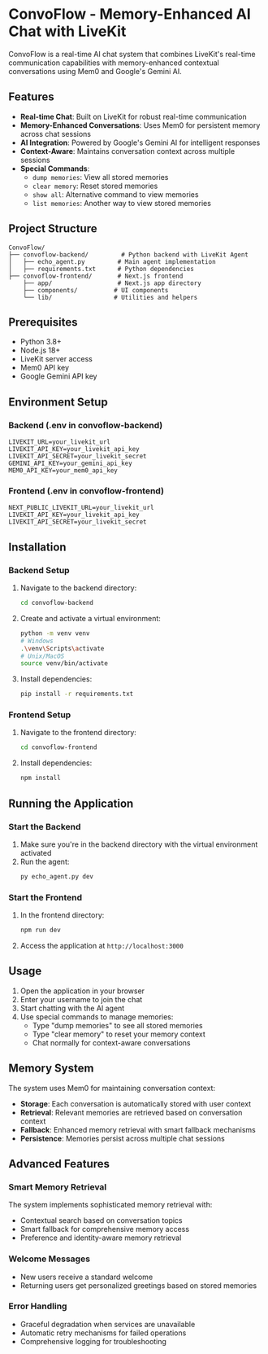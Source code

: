 # ConvoFlow - Memory-Enhanced AI Chat with LiveKit

ConvoFlow is a real-time AI chat system that combines LiveKit's real-time communication capabilities with memory-enhanced contextual conversations using Mem0 and Google's Gemini AI.

## Features

- **Real-time Chat**: Built on LiveKit for robust real-time communication
- **Memory-Enhanced Conversations**: Uses Mem0 for persistent memory across chat sessions
- **AI Integration**: Powered by Google's Gemini AI for intelligent responses
- **Context-Aware**: Maintains conversation context across multiple sessions
- **Special Commands**:
  - `dump memories`: View all stored memories
  - `clear memory`: Reset stored memories
  - `show all`: Alternative command to view memories
  - `list memories`: Another way to view stored memories

## Project Structure

```
ConvoFlow/
├── convoflow-backend/         # Python backend with LiveKit Agent
│   ├── echo_agent.py         # Main agent implementation
│   ├── requirements.txt      # Python dependencies
├── convoflow-frontend/       # Next.js frontend
    ├── app/                  # Next.js app directory
    ├── components/          # UI components
    └── lib/                 # Utilities and helpers
```

## Prerequisites

- Python 3.8+
- Node.js 18+
- LiveKit server access
- Mem0 API key
- Google Gemini API key

## Environment Setup

### Backend (.env in convoflow-backend)

```env
LIVEKIT_URL=your_livekit_url
LIVEKIT_API_KEY=your_livekit_api_key
LIVEKIT_API_SECRET=your_livekit_secret
GEMINI_API_KEY=your_gemini_api_key
MEM0_API_KEY=your_mem0_api_key
```

### Frontend (.env in convoflow-frontend)

```env
NEXT_PUBLIC_LIVEKIT_URL=your_livekit_url
LIVEKIT_API_KEY=your_livekit_api_key
LIVEKIT_API_SECRET=your_livekit_secret
```

## Installation

### Backend Setup

1. Navigate to the backend directory:

   ```bash
   cd convoflow-backend
   ```

2. Create and activate a virtual environment:

   ```bash
   python -m venv venv
   # Windows
   .\venv\Scripts\activate
   # Unix/MacOS
   source venv/bin/activate
   ```

3. Install dependencies:
   ```bash
   pip install -r requirements.txt
   ```

### Frontend Setup

1. Navigate to the frontend directory:

   ```bash
   cd convoflow-frontend
   ```

2. Install dependencies:
   ```bash
   npm install
   ```

## Running the Application

### Start the Backend

1. Make sure you're in the backend directory with the virtual environment activated
2. Run the agent:
   ```bash
   py echo_agent.py dev
   ```

### Start the Frontend

1. In the frontend directory:

   ```bash
   npm run dev
   ```

2. Access the application at `http://localhost:3000`

## Usage

1. Open the application in your browser
2. Enter your username to join the chat
3. Start chatting with the AI agent
4. Use special commands to manage memories:
   - Type "dump memories" to see all stored memories
   - Type "clear memory" to reset your memory context
   - Chat normally for context-aware conversations

## Memory System

The system uses Mem0 for maintaining conversation context:

- **Storage**: Each conversation is automatically stored with user context
- **Retrieval**: Relevant memories are retrieved based on conversation context
- **Fallback**: Enhanced memory retrieval with smart fallback mechanisms
- **Persistence**: Memories persist across multiple chat sessions

## Advanced Features

### Smart Memory Retrieval

The system implements sophisticated memory retrieval with:

- Contextual search based on conversation topics
- Smart fallback for comprehensive memory access
- Preference and identity-aware memory retrieval

### Welcome Messages

- New users receive a standard welcome
- Returning users get personalized greetings based on stored memories

### Error Handling

- Graceful degradation when services are unavailable
- Automatic retry mechanisms for failed operations
- Comprehensive logging for troubleshooting
